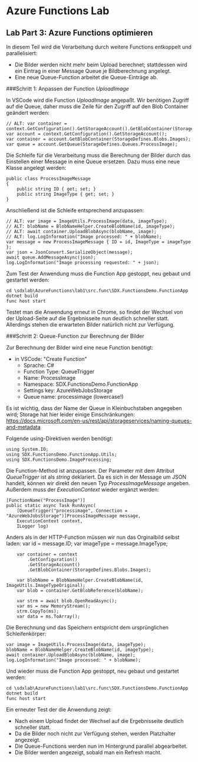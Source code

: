 # Azure Functions Lab 


## Lab Part 3: Azure Functions optimieren

In diesem Teil wird die Verarbeitung durch weitere Functions entkoppelt und parallelisiert:
* Die Bilder werden nicht mehr beim Upload berechnet; stattdessen wird ein Eintrag in einer Message Queue je Bildberechnung angelegt.
* Eine neue Queue-Function arbeitet die Queue-Einträge ab.

###Schritt 1: Anpassen der Function *UploadImage*

In VSCode wird die Function *UploadImage* angepaßt.
Wir benötigen Zugriff auf die Queue, daher muss die Zeile für den Zugriff auf den Blob Container geändert werden:

	// ALT: var container = context.GetConfiguration().GetStorageAccount().GetBlobContainer(StorageDefines.Blobs.Images);
    var account = context.GetConfiguration().GetStorageAccount();
    var container = account.GetBlobContainer(StorageDefines.Blobs.Images);
    var queue = account.GetQueue(StorageDefines.Queues.ProcessImage);

Die Schleife für die Verarbeitung muss die Berechnung der Bilder durch das Einstellen einer Message in eine Queue ersetzen. Dazu muss eine neue Klasse angelegt werden:

    public class ProcessImageMessage
    {
        public string ID { get; set; }
        public string ImageType { get; set; }
    }

Anschließend ist die Schleife entsprechend anzupassen:

    // ALT: var image = ImageUtils.ProcessImage(data, imageType);
    // ALT: blobName = BlobNameHelper.CreateBlobName(id, imageType);
    // ALT: await container.UploadBlobAsync(blobName, image);
    // ALT: log.LogInformation("Image processed: " + blobName);
    var message = new ProcessImageMessage { ID = id, ImageType = imageType };
    var json = JsonConvert.SerializeObject(message);
    await queue.AddMessageAsync(json);
    log.LogInformation("Image processing requested: " + json);


Zum Test der Anwendung muss die Function App gestoppt, neu gebaut und gestartet werden:

	cd \sdxlab\AzureFunctions\lab1\src.func\SDX.FunctionsDemo.FunctionApp
	dotnet build
	func host start

Testet man die Anwendung erneut in Chrome, so findet der Wechsel von der Upload-Seite auf die Ergebnisseite nun deutlich schneller statt. Allerdings stehen die erwarteten Bilder natürlich nicht zur Verfügung.  



###Schritt 2: Queue-Function zur Berechnung der Bilder

Zur Berechnung der Bilder wird eine neue Function benötigt:

* in VSCode: "Create Function"
	* Sprache: 			C#
	* Function Type: 	QueueTrigger
	* Name: 			ProcessImage
	* Namespace:		SDX.FunctionsDemo.FunctionApp
	* Settings key:		AzureWebJobsStorage
	* Queue	name:  		processimage (lowercase!)
	
Es ist wichtig, dass der Name der Queue in Kleinbuchstaben angegeben wird; Storage hat hier leider einige Einschränkungen: https://docs.microsoft.com/en-us/rest/api/storageservices/naming-queues-and-metadata

Folgende using-Direktiven werden benötigt:

	using System.IO;
	using SDX.FunctionsDemo.FunctionApp.Utils;
	using SDX.FunctionsDemo.ImageProcessing;


Die Function-Method ist anzupassen. Der Parameter mit dem Attribut *QueueTrigger* ist als *string* deklariert. Da es sich in der Message um JSON handelt, können wir direkt den neuen Typ *ProcessImageMessage* angeben. Außerdem muss der *ExecutionContext* wieder ergänzt werden:

    [FunctionName("ProcessImage")]
    public static async Task RunAsync(
        [QueueTrigger("processimage", Connection = "AzureWebJobsStorage")]ProcessImageMessage message,
        ExecutionContext context,
        ILogger log)

Anders als in der HTTP-Function müssen wir nun das Orginalbild selbst laden: 
        var id = message.ID;
        var imageType = message.ImageType;

        var container = context
            .GetConfiguration()
            .GetStorageAccount()
            .GetBlobContainer(StorageDefines.Blobs.Images);

        var blobName = BlobNameHelper.CreateBlobName(id, ImageUtils.ImageTypeOriginal);
        var blob = container.GetBlobReference(blobName);

        var strm = await blob.OpenReadAsync();
        var ms = new MemoryStream();
        strm.CopyTo(ms);
        var data = ms.ToArray();

Die Berechnung und das Speichern entspricht dem ursprünglichen Schleifenkörper: 

    var image = ImageUtils.ProcessImage(data, imageType);
    blobName = BlobNameHelper.CreateBlobName(id, imageType);
    await container.UploadBlobAsync(blobName, image);
    log.LogInformation("Image processed: " + blobName);


Und wieder muss die Function App gestoppt, neu gebaut und gestartet werden:

	cd \sdxlab\AzureFunctions\lab1\src.func\SDX.FunctionsDemo.FunctionApp
	dotnet build
	func host start

Ein erneuter Test der die Anwendung zeigt:

* Nach einem Upload findet der Wechsel auf die Ergebnisseite deutlich schneller statt. 
* Da die Bilder noch nicht zur Verfügung stehen, werden Platzhalter angezeigt.
* Die Queue-Functions werden nun im Hintergrund parallel abgearbeitet.
* Die Bilder werden angezeigt, sobald man ein Refresh macht.  
